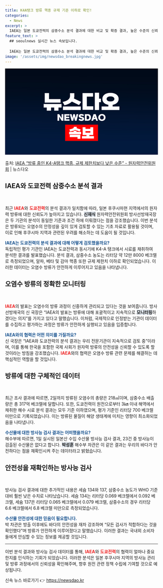 ```yaml
---
title: K4A탱크 방류 핵종 규제 기준 이하로 확인!
categories:
  - News
excerpt: >
  IAEA는 일본 도쿄전력의 삼중수소 분석 결과에 대한 비교 및 확증 결과, 높은 수준의 신뢰도로 IAEA 분…
feature_text: >
  ## seoulnews 실시간 뉴스 속보입니다.

  IAEA는 일본 도쿄전력의 삼중수소 분석 결과에 대한 비교 및 확증 결과, 높은 수준의 신뢰도로 IAEA 분…
image: '/assets/img/newsdao_breakingnews.jpg'
---
```


![뉴스다오 속보](/assets/img/newsdao_breakingnews.jpg)

<p>출처: <a href="https://newsdao.kr/2400" rel="dofollow">IAEA “방류 중인 K4-A탱크 핵종, 규제 제한치보다 낮은 수준” - 원자력안전위원회</a> | 뉴스다오</p>

<h2 data-ke-size="size26">IAEA와 도쿄전력 삼중수소 분석 결과</h2>

<p data-ke-size="size16">&nbsp;</p>

최근 <b><span style="color: #ee2323;">IAEA</span></b>와 <b><span style="color: #ee2323;">도쿄전력</span></b>의 분석 결과가 일치함에 따라, 일본 후쿠시마현 지역에서의 원자력 방류에 대한 신뢰도가 높아지고 있습니다. <b><span style="background-color: #21538527;">신재식</span></b> 원자력안전위원회 방사선방재국장은 두 기관의 분석이 동일한 기준과 조건 하에 이뤄졌다는 점을 강조했습니다. 이번 분석은 방류되는 오염수의 안정성을 깊이 있게 검토할 수 있는 기초 자료로 활용될 것이며, 이로 인해 후쿠시마 지역과 관련된 우려를 해소하는 데 도움이 될 것입니다. 

<b><span style="color: #1a5490;">IAEA는 도쿄전력의 분석 결과에 대해 어떻게 검토했을까요?</span></b><br>
독립적인 평가 기관인 IAEA는 도쿄전력과 동시기에 K4-A 탱크에서 시료를 채취하여 분석한 결과를 발표했습니다. 분석 결과, 삼중수소 농도는 리터당 약 12만 8000 베크렐로 측정되었으며, 알파, 베타 및 감마 핵종 또한 규제 제한치 이하로 확인되었습니다. 이러한 데이터는 오염수 방류가 안전하게 이루어지고 있음을 나타냅니다. 

<h2 data-ke-size="size26">오염수 방류의 정확한 모니터링</h2>

<p data-ke-size="size16">&nbsp;</p>

<b><span style="color: #ee2323;">IAEA</span></b>의 발표는 오염수의 방류 과정이 신중하게 관리되고 있다는 것을 보여줍니다. 방사선방재국의 신 국장은 “IAEA의 발표는 방류에 대해 포괄적이고 지속적으로 <b><span style="background-color: #21538527;">모니터링</span></b>하겠다는 의지”를 가지고 있다고 말했습니다. 이처럼, 국제적으로 인정받는 기관이 데이터를 수집하고 평가하는 과정은 방류가 안전하게 실행되고 있음을 입증합니다.

<b><span style="color: #1a5490;">IAEA와의 협력은 어떤 의미를 가질까요?</span></b><br>
신 국장은 “IAEA와 도쿄전력의 분석 결과는 우리 전문기관이 지속적으로 검토 중”이라며, 이를 통해 한국을 포함한 국제 사회가 원자력 방류의 안전성을 신뢰할 수 있도록 할 것이라는 방침을 강조했습니다. <b><span style="color: #ee2323;">IAEA</span></b>와의 협력은 오염수 방류 관련 문제를 해결하는 데 핵심적인 역할을 할 것입니다. 

<h2 data-ke-size="size26">방류에 대한 구체적인 데이터</h2>

<p data-ke-size="size16">&nbsp;</p>

최근 조사 결과에 따르면, 2일까지 방류된 오염수의 총량은 218㎥이며, 삼중수소 배출량은 총 317억 베크렐에 달합니다. 또한, 도쿄전력이 원전으로부터 3㎞ 이내 해역에서 채취한 해수 시료 분석 결과는 모두 기준 이하였으며, 평가 기준인 리터당 700 베크렐 미만으로 기록되었습니다. 이는 방류된 물질이 해양 생태계에 미치는 영향이 최소화되었음을 나타냅니다.

<b><span style="color: #1a5490;">수산물에 대한 방사능 검사 결과는 어떠했을까요?</span></b><br>
해수부에 따르면, 1일 실시된 일본산 수입 수산물 방사능 검사 결과, 23건 중 방사능이 검출된 수산물은 없다고 합니다. <b><span style="background-color: #21538527;">박성훈</span></b> 해수부 차관은 이 같은 결과는 우리의 바다가 안전하다는 점을 재확인시켜 주는 데이터라고 밝혔습니다.

<h2 data-ke-size="size26">안전성을 재확인하는 방사능 검사</h2>

<p data-ke-size="size16">&nbsp;</p>

방사능 검사 결과에 대한 추가적인 내용은 세슘 134와 137, 삼중수소 농도가 WHO 기준 대비 훨씬 낮은 수치로 나타났습니다. 세슘 134는 리터당 0.069 베크렐에서 0.092 베크렐, 세슘 137은 리터당 0.065 베크렐에서 0.079 베크렐, 삼중수소의 경우 리터당 6.6 베크렐에서 6.8 베크렐 미만으로 측정되었습니다.

<b><span style="color: #1a5490;">수산물 안전성에 대한 믿음이 필요합니다.</span></b><br>
박 차관은 방출 이후에도 바다의 안전성을 재차 강조하며 “모든 검사가 적합하다는 것을 확인했다”며 방류가 안전하게 이루어졌다고 말했습니다. 이러한 결과는 국내외 소비자들에게 안심할 수 있는 정보를 제공할 것입니다.

<hr>

<p data-ke-size="size16"></p>

이번 분석 결과와 방사능 검사 데이터를 통해, <b><span style="color: #ee2323;">IAEA</span></b>와 <b><span style="color: #ee2323;">도쿄전력</span></b>의 협력이 얼마나 중요한지를 인식하는 기회가 되었습니다. 이러한 분석은 일본 후쿠시마 지역의 방사능 관리 및 방류 과정에서의 신뢰성을 확인해주며, 향후 원전 관련 정책 수립에 기여할 것으로 예상됩니다. 

<p data-ke-size="size16"></p> 

신속 뉴스 바로가기 👉 <a href="https://newsdao.kr" rel="dofollow">https://newsdao.kr</a>


